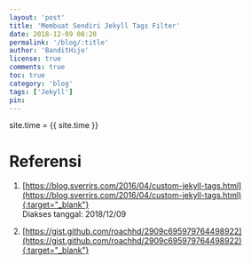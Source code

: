 ```yaml
---
layout: 'post'
title: 'Membuat Sendiri Jekyll Tags Filter'
date: 2018-12-09 08:20
permalink: '/blog/:title'
author: 'BanditHijo'
license: true
comments: true
toc: true
category: 'blog'
tags: ['Jekyll']
pin:
---
```


<!-- BANNER OF THE POST -->
<!-- <img class="post&#45;body&#45;img" src="{{ site.lazyload.logo_blank_banner }}" data&#45;echo="#" alt="banner"> -->

site.time = {{ site.time }}


# Referensi

1. [https://blog.sverrirs.com/2016/04/custom-jekyll-tags.html](https://blog.sverrirs.com/2016/04/custom-jekyll-tags.html){:target="_blank"}
<br>Diakses tanggal: 2018/12/09

2. [https://gist.github.com/roachhd/2909c695979764498922](https://gist.github.com/roachhd/2909c695979764498922){:target="_blank"}

